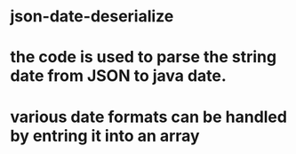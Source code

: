 # json-date-deserialize
# the code is used to parse the string date from JSON to java date.
# various date formats can be handled by entring it into an array
